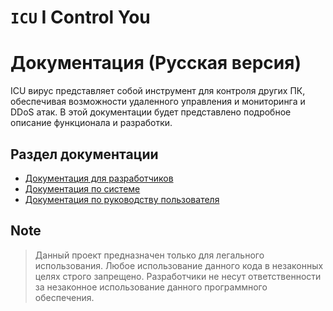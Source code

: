 # `ICU` I Control You

# Документация (Русская версия)

ICU вирус представляет собой инструмент для контроля других ПК, обеспечивая возможности удаленного управления и мониторинга и DDoS атак. В этой документации будет представлено подробное описание функционала и разработки.

## Раздел документации

-   [Документация для разработчиков](https://github.com/noneandundefined/icu/blob/main/docs/Developer.RU.md)
-   [Документация по системе](https://github.com/noneandundefined/icu/blob/main/docs/System.RU.md)
-   [Документация по руководству пользователя](https://github.com/noneandundefined/icu/blob/main/docs/Install.RU.md)

## Note

> Данный проект предназначен только для легального использования. Любое использование данного кода в незаконных целях строго запрещено. Разработчики не несут ответственности за незаконное использование данного программного обеспечения.
